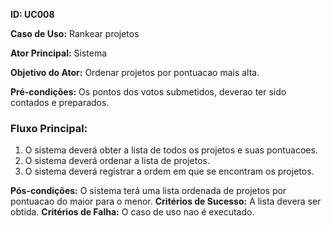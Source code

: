 **ID: UC008**

**Caso de Uso:** Rankear projetos

**Ator Principal:** Sistema

**Objetivo do Ator:** Ordenar projetos por pontuacao mais alta.

**Pré-condições:** Os pontos dos votos submetidos, deverao ter sido contados e preparados.

### Fluxo Principal:

1. O sistema deverá obter a lista de todos os projetos e suas pontuacoes.
2. O sistema deverá ordenar a lista de projetos.
3. O sistema deverá registrar a ordem em que se encontram os projetos.

**Pós-condições:** O sistema terá uma lista ordenada de projetos por pontuacao do maior para o menor.
**Critérios de Sucesso:** A lista devera ser obtida.
**Critérios de Falha:** O caso de uso nao é executado.
